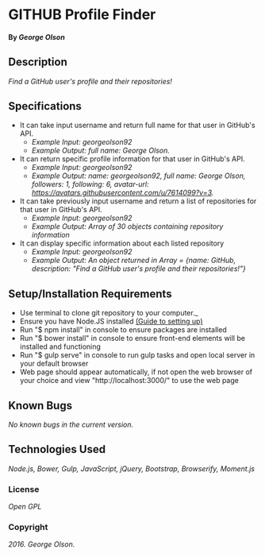 # GITHUB Profile Finder

#### By _**George Olson**_

## Description

_Find a GitHub user's profile and their repositories!_

## Specifications

* It can take input username and return full name for that user in GitHub's API.
  * _Example Input: georgeolson92_
  * _Example Output: full name: George Olson._
* It can return specific profile information for that user in GitHub's API.
    * _Example Input: georgeolson92_
    * _Example Output: name: georgeolson92, full name: George Olson, followers: 1, following: 6, avatar-url: https://avatars.githubusercontent.com/u/7614099?v=3._
* It can take previously input username and return a list of repositories for that user in GitHub's API.
  * _Example Input: georgeolson92_
  * _Example Output: Array of 30 objects containing repository information_  
* It can display specific information about each listed repository
  * _Example Input: georgeolson92_
  * _Example Output: An object returned in Array = {name: GitHub, description: "Find a GitHub user's profile and their repositories!"}_

## Setup/Installation Requirements
  * Use terminal to clone git repository to your computer._
  * Ensure you have Node.JS installed <a href="https://www.learnhowtoprogram.com/javascript/introduction-to-javascript/introducing-npm-and-gulp">(Guide to setting up)</a>
  * Run "$ npm install" in console to ensure packages are installed
  * Run "$ bower install" in console to ensure front-end elements will be installed and functioning
  * Run "$ gulp serve" in console to run gulp tasks and open local server in your default browser
  * Web page should appear automatically, if not open the web browser of your choice and view "http://localhost:3000/" to use the web page

## Known Bugs
 _No known bugs in the current version._

## Technologies Used
_Node.js, Bower, Gulp, JavaScript, jQuery, Bootstrap, Browserify, Moment.js_

### License
*Open GPL*

### Copyright
_2016. George Olson._
